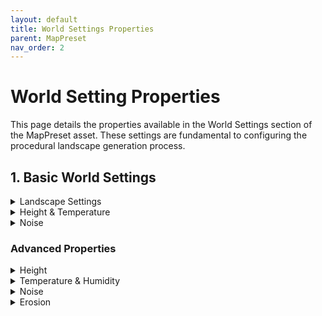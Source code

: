 ```yaml
---
layout: default
title: World Settings Properties
parent: MapPreset
nav_order: 2
---
```


# World Setting Properties

This page details the properties available in the World Settings section of the MapPreset asset. These settings are fundamental to configuring the procedural landscape generation process.

## 1. Basic World Settings

<details markdown="1">
<summary>Landscape Settings</summary>
  
  ![Landscape Settings Properties](/assets/images/mappreset/worldsettings/landscapesettings.png)
  
| Setting Name | Description |
| ------------ | ----------- ||
| World Partition Grid Size        | The number of landscape components per axis for streaming proxies                                                                                                                                                                               |
| World Partition Region Size      | The number of landscape components per World Partition region, along each axis                                                                                                                                                                               |
| Landscape Scale                  | Controls the size of the landscape by adjusting the Landscape Actor's XY scale. Default value is 1 which sets the scale to 100.                                                                                                       |
| Apply Scale To Noise             | If enabled, changing Landscape Scale regenerates the landscape's features. If disabled, it only stretches or shrinks the Landscape, preserving its shape.                                                                                                    |
| Biome Blend Radius               | Defines the radius of the transition zone between adjacent biomes. This value controls the distance over which one biome's influence fades into the next, preventing abrupt changes. A value of 0 will disable blending, creating hard edges.                                                                                                                       |
| Water Blend Radius               | This property does same actions as Biome Blend Radius but only decides trasition between water biome and other biomes.                                                                                                                 |
| Landscape Quads Per Section      | The number of quads in a single landscape section. One section is the unit of LOD transition for landscape rendering.                                                                                   |
| Landscape Sections Per Component | The number of sections in a single landscape component. This along with the section size determines the size of each landscape component. A component is the base unit of rendering and culling. |
| Landscape Component Count        | Sets the number of components in the X and Y axes, which defines the total size of the landscape.                                                                                  |
| Map Resolution                   | The resolution of the landscape and its associated generation maps in the X and Y directions.                                                                                      |
| Landscape Material               | The material to be applied to the landscape.                                                                                      

</details>

<details markdown="1">
<summary>Height & Temperature</summary>

![Height Properties](/assets/images/mappreset/worldsettings/heightsettings.png)

![Temperature Properties](/assets/images/mappreset/worldsettings/temperaturesettings.png)

| Setting Name            | Description                                                                                                                                                               |
| ----------------------- | ------------------------------------------------------------------------------------------------------------------------------------------------------------------------- |
| Min Height / Max Height | Decides the minimum / maximum height of the landscape formed in unreal unit. Changing this value decides the Z scale of the landscape.                                    |
| Sea Level               | Defines the sea level as a normalized value (0.0 - 1.0) that interpolates between Min Height and Max Height. A value of 0 corresponds to Min Height, and 1 to Max Height. |
| Min Temp / Max Temp     | Defines the minimum / maximum temperature of your level. Unit is degree Celcius.                                                                                          |

</details>
 
<details markdown="1">
<summary>Noise</summary>

![Noise Properties](/assets/images/mappreset/worldsettings/noisesettings.png)

| Setting Name            | Description                                                                                                                                                                                                                                                                                                                                            |
| ----------------------- | ------------------------------------------------------------------------------------------------------------------------------------------------------------------------------------------------------------------------------------------------------------------------------------------------------------------------------------------------------ |
| Continent Noise Scale   | Controls the frequency of the noise that generates the main landmasses. Low values create wide mountain ranges, while high values result in bumpier, more rugged terrain with dense hills.                                                                                                                                                             |
| Terrain Noise Scale     | Governs the scale of the fractal noise that adds fine details to the terrain surface. This acts as the base frequency for the multi-octave noise generation. Lower values produce a smoother and more gently rolling landscape, while higher values introduce more high-frequency undulations, resulting in a more rugged and detailed ground surface. |
| Temperature Noise Scale | Controls the scale of the noise that generates the base temperature map. Low values result in a more uniform base temperature across the entire map. High values introduce significant variations, creating many distinct regions. This base temperature is then adjusted by elevation, becoming progressively colder at higher altitudes.             |

</details>

### Advanced Properties

<details markdown="1">
<summary>Height</summary>

![Advanced Height Properties](/assets/images/mappreset/worldsettings/advancedheight.png)

| Setting Name                    | Description                                                                                                                                                                                                                                                                                                                                         |
| ------------------------------- | --------------------------------------------------------------------------------------------------------------------------------------------------------------------------------------------------------------------------------------------------------------------------------------------------------------------------------------------------- |
| Cur Min Height / Cur Max Height | This property is read-only property which shows the actual minimum height and maximum height of the landscape generated.                                                                                                                                                                                                                            |
| Smooth Height                   | If enabled height of the landscape is smoothed by Gaussian blur method. Enabling this generates smoother landscape.                                                                                                                                                                                                                                 |
| Gaussian Blur Radius            | Controls the intensity and radius of the Gaussian blur effect. This value defines how many neighboring pixels are averaged together to smooth the heightmap. Larger values produce a much softer and more heavily blurred appearance, effectively removing fine details and sharp edges. A smaller value results in a more subtle smoothing effect. |
| Smooth by Slope                 | This property is shown when Smooth Height is enabled. When enabled, this performs an additional smoothing pass specifically designed to flatten terrain areas that exceed the Max Slope Angle.                                                                                                                                                      |
| Smoothing Iteration             | The number of times smooth by slope logic is applied. Larger iteration gives stronger smoothing effect but takes more time.                                                                                                                                                                                                                         |
| Smoothing Strength              | Controls the intensity of the slope-based smoothing effect. It determines how much a pixel's original height is blended towards its new, calculated smoothed height. A value of 1.0 applies the full correction, while a value of 0.0 applies no correction at all.                                                                                 |
| Smooth by Medium Height         | Applies a median filter, which is excellent for removing sharp, isolated noise like single-pixel spikes or artifacts. For each pixel, it samples the heights of its neighbors and uses the median value as the new height.                                                                                                                          |
| Median Smooth Radius            | Defines the size of the area used to find the median height. A larger radius creates a stronger effect and can remove bigger noise clusters, but may also soften sharp details.                                                                                                                                                                     |
| Island                          | Controls whether the final landscape is shaped like an island or fills the entire map area. If disabled, the other Island Properties will have no effect.                                                                                                                                                                                           |
| Island Falloff Exponent         | Controls the steepness of the island's coastline falloff. Higher values create a sharper, more dramatic drop-off, resulting in steep cliffs. Lower values produce a gentler, more gradual slope, creating the appearance of beaches or soft shores.                                                                                                 |
| Island Shape Noise Scale        | Adjusts the frequency of the noise used to generate the island's overall coastline shape. Larger values introduce more frequent, smaller details, resulting in a more complex and jagged coastline. Smaller values create a smoother, more large-scale and simplified island shape.                                                                 |
| ModifyTerrainByBiome            | Enables a post-processing pass that modifies the terrain based on the underlying biome data. This allows each biome to have its own unique surface characteristics, such as smoothness, detail frequency, and detail height.                                                                                                                        |
| Plain Smooth Factor             | Controls how much smoothing is applied to areas defined as plains by the biome map. A value of 1.0 applies the full smoothing effect, creating very flat plains. A value of 0.0 applies no extra smoothing.                                                                                                                                         |
| Biome Noise Scale               | Sets the scale of the fine-grained noise used to add surface detail within each biome. This works similarly to TerrainNoiseScale but is modulated by the biome type. It controls the frequency of local bumps, rocks, and other small features.                                                                                                     |
| Biome Noise Amplitude           | Determines the intensity, or height, of the local biome noise. This controls how tall or deep the small surface details are within each biome.                                                                                                                                                                                                      |
| Biome Height Blend Radius       | Controls the blending distance for terrain modifications at the border between different biomes. A larger radius creates a wider, more gradual transition, preventing abrupt changes in terrain texture (e.g., from a bumpy to a smooth area). A value of 0 will create a sharp, distinct line.                                                     |

</details>

<details markdown="1">
<summary>Temperature & Humidity</summary>

![Advanced Temperature and Height Properties](/assets/images/mappreset/worldsettings/advancedtemphumiditysettings.png)

| Setting Name                      | Description                                                                                                                                                                                                                                                                                                                                                         |
| --------------------------------- | ------------------------------------------------------------------------------------------------------------------------------------------------------------------------------------------------------------------------------------------------------------------------------------------------------------------------------------------------------------------- |
| Temp Drop Per 1000 Units          | Specifies the rate at which temperature decreases with increasing altitude. This value represents the total temperature drop for every 1000 world units of elevation above sea level. Higher values will result in colder mountaintops and a more significant temperature difference between low and high ground.                                                   |
| Moisture Falloff Rate             | Determines how rapidly humidity decreases as the distance from a water source increases. This value acts as a decay factor in an exponential falloff function. Higher values cause a steep drop, resulting in narrow, humid coastal regions and very dry inland areas. Lower values create a much more gradual decline, allowing moisture to extend farther inland. |
| Temperature Influence On Humidity | Controls how strongly temperature reduces humidity. This simulates the effect where hot regions are typically drier. A value of 1.0 means that the hottest areas will have their humidity significantly reduced, effectively creating deserts. A value of 0.0 means temperature has no influence, and humidity is determined only by proximity to water.            |

</details>

<details markdown="1">
<summary>Noise</summary>

![Advanced Temperature and Height Properties](/assets/images/mappreset/worldsettings/advancednoisesettings.png)

| Setting Name          | Description                                                                                                                                                                                                                                                            |
| --------------------- | ---------------------------------------------------------------------------------------------------------------------------------------------------------------------------------------------------------------------------------------------------------------------- |
| Standard Noise Offset | Sets the maximum random offset applied to each noise layer. This ensures that different noise passes (e.g., for continents, details, islands) are sampled from unique locations, preventing visual repetition and increasing overall randomness.                       |
| Redistribution Factor | Adjusts the contrast of the procedural masks that blend different features. Higher values create sharper transitions, resulting in flatter plains and more distinct mountain areas with less gradual falloff.                                                          |
| Octaves               | Sets the number of noise layers used in the fractal noise generation (FBM). More octaves add more layers of fine detail to the landscape, creating a more complex and realistic surface at the cost of performance.                                                    |
| Lacunarity            | In fractal noise generation, this controls the frequency multiplier between octaves. Higher values create finer, more tightly-packed details, contributing to a more rugged surface texture.                                                                           |
| Persistence           | In fractal noise generation, this controls the amplitude multiplier between octaves. Lower values reduce the influence of finer details, resulting in a smoother overall landscape. Higher values allow fine details to be more prominent, creating a rougher surface. |

</details>

<details markdown="1">
<summary>Erosion</summary>

![Advanced Temperature and Height Properties](/assets/images/mappreset/worldsettings/erosionsettings.png)

| Setting Name             | Description                                                                                                                                                                                                                                                                                                      |
| ------------------------ | ---------------------------------------------------------------------------------------------------------------------------------------------------------------------------------------------------------------------------------------------------------------------------------------------------------------- |
| Erosion                  | Enables or disables the hydraulic erosion simulation pass. When enabled, this pass simulates the effect of water droplets flowing over the terrain, carving channels and creating more realistic landforms.                                                                                                      |
| Num Erosion Iterations   | Sets the total number of water droplets simulated during the erosion process. This is the primary control for the overall quality and intensity of the erosion. More iterations produce a more detailed and heavily eroded landscape but significantly increase processing time.                                 |
| Erosion Radius           | Defines the radius (in pixels) of a droplet's "brush," which determines the area of effect when it erodes or deposits sediment. A larger radius creates wider, softer channels, while a smaller radius results in more incised, sharper gullies.                                                                 |
| Droplet Inertia          | Controls how much a droplet tends to continue in its current direction versus immediately following the steepest path. A value near 1.0 creates high inertia, resulting in longer, smoother, more powerful-looking riverbeds. A value near 0.0 makes the droplet's path highly sensitive to local slope changes. |
| Sediment Capacity Factor | A multiplier that affects how much sediment a droplet can carry, which is based on its speed, water volume, and the local slope. Higher values allow droplets to pick up more soil, leading to deeper and more dramatic erosion channels.                                                                        |
| Min Sediment Capacity    | A baseline capacity for sediment that a droplet always has, preventing erosion from stopping completely on nearly flat terrain.                                                                                                                                                                                  |
| Erode Speed              | Controls the rate at which a droplet removes soil from the terrain when it is below its sediment capacity. Higher values result in faster and deeper carving of the landscape.                                                                                                                                   |
| Deposit Speed            | Controls the rate at which a droplet deposits its carried sediment when it is over its capacity or moving uphill. This is responsible for creating features like alluvial fans and sediment banks.                                                                                                               |
| Evaporate Speed          | The rate at which a droplet loses water as it travels. This gradually reduces its speed and sediment capacity, causing it to deposit its load and creating more realistic flow patterns.                                                                                                                         |
| Gravity                  | A constant that accelerates the droplet based on the terrain's height difference, simulating gravitational force. This directly influences the droplet's speed calculation.                                                                                                                                      |
| Max Droplet Lifetime     | The maximum number of steps a single droplet can travel before it is removed from the simulation. This prevents infinite loops and effectively limits the maximum length of any single erosion path.                                                                                                             |
| Initial Water Volume     | The amount of water each simulated droplet starts with. Droplets with more water can generally carry more sediment and maintain their speed for longer.                                                                                                                                                          |
| Initial Speed            | The speed each droplet has at the moment it is placed on the landscape.                                                                                                                                                                                                                                          |

</details>
